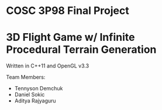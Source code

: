 # COSC 3P98 Final Project
# 3D Flight Game w/ Infinite Procedural Terrain Generation
Written in C++11 and OpenGL v3.3

Team Members:
- Tennyson Demchuk
- Daniel Sokic
- Aditya Rajyaguru
